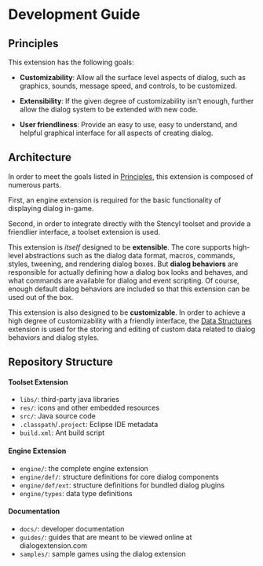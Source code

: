 # Development Guide

## Principles

This extension has the following goals:

- **Customizability**: Allow all the surface level aspects of dialog, such as graphics, sounds, message speed, and controls, to be customized.

- **Extensibility**: If the given degree of customizability isn't enough, further allow the dialog system to be extended with new code.

- **User friendliness**: Provide an easy to use, easy to understand, and helpful graphical interface for all aspects of creating dialog.

## Architecture

In order to meet the goals listed in [Principles](#Principles), this extension is composed of numerous parts.

First, an engine extension is required for the basic functionality of displaying dialog in-game.

Second, in order to integrate directly with the Stencyl toolset and provide a friendlier interface, a toolset extension is used.

This extension is *itself* designed to be **extensible**. The core supports high-level abstractions such as the dialog data format, macros, commands, styles, tweening, and rendering dialog boxes. But **dialog behaviors** are responsible for actually defining how a dialog box looks and behaves, and what commands are available for dialog and event scripting. Of course, enough default dialog behaviors are included so that this extension can be used out of the box.

This extension is also designed to be **customizable**. In order to achieve a high degree of customizability with a friendly interface, the [Data Structures](https://github.com/polydes/structures) extension is used for the storing and editing of custom data related to dialog behaviors and dialog styles.

## Repository Structure

#### Toolset Extension

- `libs/`: third-party java libraries
- `res/`: icons and other embedded resources
- `src/`: Java source code
- `.classpath`/`.project`: Eclipse IDE metadata
- `build.xml`: Ant build script

#### Engine Extension

- `engine/`: the complete engine extension
- `engine/def/`: structure definitions for core dialog components
- `engine/def/ext`: structure definitions for bundled dialog plugins
- `engine/types`: data type definitions

#### Documentation

- `docs/`: developer documentation
- `guides/`: guides that are meant to be viewed online at dialogextension.com
- `samples/`: sample games using the dialog extension